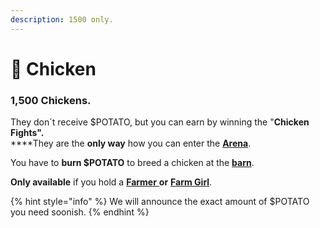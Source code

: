 ```yaml
---
description: 1500 only.
---
```


# 🐥 Chicken

### **1,500 Chickens.**

They don´t receive $POTATO, but you can earn by winning the "**Chicken Fights".**\
****They are the **only way** how you can enter the [**Arena**](../../locations/arena.md).

You have to **burn $POTATO** to breed a chicken at the [**barn**](../../locations/barn.md).

**Only available** if you hold a [**Farmer** ](../farmer.md)**or** [**Farm Girl**](../farm-girl.md).&#x20;

{% hint style="info" %}
We will announce the exact amount of $POTATO you need soonish.
{% endhint %}
